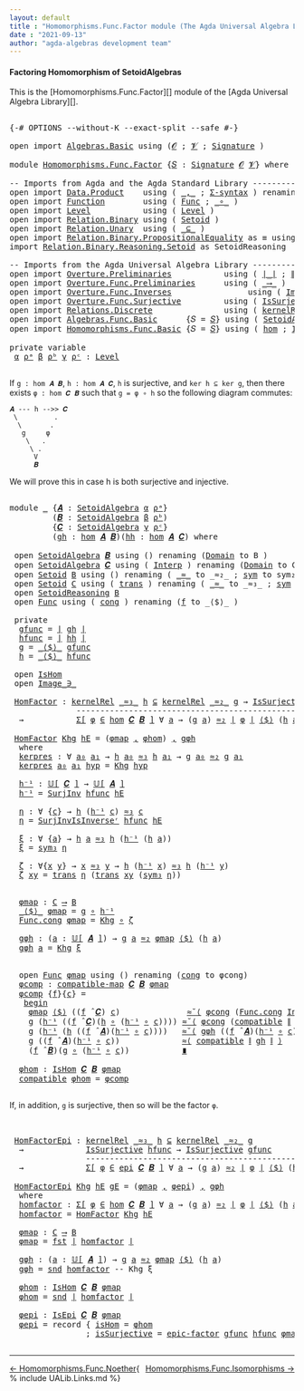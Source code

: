 ```yaml
---
layout: default
title : "Homomorphisms.Func.Factor module (The Agda Universal Algebra Library)"
date : "2021-09-13"
author: "agda-algebras development team"
---
```


#### <a id="factoring-homomorphisms-of-setoidalgebra">Factoring Homomorphism of SetoidAlgebras</a>

This is the [Homomorphisms.Func.Factor][] module of the [Agda Universal Algebra Library][].

<pre class="Agda">

<a id="374" class="Symbol">{-#</a> <a id="378" class="Keyword">OPTIONS</a> <a id="386" class="Pragma">--without-K</a> <a id="398" class="Pragma">--exact-split</a> <a id="412" class="Pragma">--safe</a> <a id="419" class="Symbol">#-}</a>

<a id="424" class="Keyword">open</a> <a id="429" class="Keyword">import</a> <a id="436" href="Algebras.Basic.html" class="Module">Algebras.Basic</a> <a id="451" class="Keyword">using</a> <a id="457" class="Symbol">(</a><a id="458" href="Algebras.Basic.html#1130" class="Generalizable">𝓞</a> <a id="460" class="Symbol">;</a> <a id="462" href="Algebras.Basic.html#1132" class="Generalizable">𝓥</a> <a id="464" class="Symbol">;</a> <a id="466" href="Algebras.Basic.html#3858" class="Function">Signature</a> <a id="476" class="Symbol">)</a>

<a id="479" class="Keyword">module</a> <a id="486" href="Homomorphisms.Func.Factor.html" class="Module">Homomorphisms.Func.Factor</a> <a id="512" class="Symbol">{</a><a id="513" href="Homomorphisms.Func.Factor.html#513" class="Bound">𝑆</a> <a id="515" class="Symbol">:</a> <a id="517" href="Algebras.Basic.html#3858" class="Function">Signature</a> <a id="527" href="Algebras.Basic.html#1130" class="Generalizable">𝓞</a> <a id="529" href="Algebras.Basic.html#1132" class="Generalizable">𝓥</a><a id="530" class="Symbol">}</a> <a id="532" class="Keyword">where</a>

<a id="539" class="Comment">-- Imports from Agda and the Agda Standard Library -------------------------------------------------</a>
<a id="640" class="Keyword">open</a> <a id="645" class="Keyword">import</a> <a id="652" href="Data.Product.html" class="Module">Data.Product</a>    <a id="668" class="Keyword">using</a> <a id="674" class="Symbol">(</a> <a id="676" href="Agda.Builtin.Sigma.html#236" class="InductiveConstructor Operator">_,_</a> <a id="680" class="Symbol">;</a> <a id="682" href="Data.Product.html#916" class="Function">Σ-syntax</a> <a id="691" class="Symbol">)</a> <a id="693" class="Keyword">renaming</a> <a id="702" class="Symbol">(</a> <a id="704" href="Agda.Builtin.Sigma.html#252" class="Field">proj₁</a> <a id="710" class="Symbol">to</a> <a id="713" class="Field">fst</a> <a id="717" class="Symbol">;</a> <a id="719" href="Agda.Builtin.Sigma.html#264" class="Field">proj₂</a> <a id="725" class="Symbol">to</a> <a id="728" class="Field">snd</a> <a id="732" class="Symbol">)</a>
<a id="734" class="Keyword">open</a> <a id="739" class="Keyword">import</a> <a id="746" href="Function.html" class="Module">Function</a>        <a id="762" class="Keyword">using</a> <a id="768" class="Symbol">(</a> <a id="770" href="Function.Bundles.html#1868" class="Record">Func</a> <a id="775" class="Symbol">;</a> <a id="777" href="Function.Base.html#1031" class="Function Operator">_∘_</a> <a id="781" class="Symbol">)</a>
<a id="783" class="Keyword">open</a> <a id="788" class="Keyword">import</a> <a id="795" href="Level.html" class="Module">Level</a>           <a id="811" class="Keyword">using</a> <a id="817" class="Symbol">(</a> <a id="819" href="Agda.Primitive.html#597" class="Postulate">Level</a> <a id="825" class="Symbol">)</a>
<a id="827" class="Keyword">open</a> <a id="832" class="Keyword">import</a> <a id="839" href="Relation.Binary.html" class="Module">Relation.Binary</a> <a id="855" class="Keyword">using</a> <a id="861" class="Symbol">(</a> <a id="863" href="Relation.Binary.Bundles.html#1009" class="Record">Setoid</a> <a id="870" class="Symbol">)</a>
<a id="872" class="Keyword">open</a> <a id="877" class="Keyword">import</a> <a id="884" href="Relation.Unary.html" class="Module">Relation.Unary</a>  <a id="900" class="Keyword">using</a> <a id="906" class="Symbol">(</a> <a id="908" href="Relation.Unary.html#1742" class="Function Operator">_⊆_</a> <a id="912" class="Symbol">)</a>
<a id="914" class="Keyword">open</a> <a id="919" class="Keyword">import</a> <a id="926" href="Relation.Binary.PropositionalEquality.html" class="Module">Relation.Binary.PropositionalEquality</a> <a id="964" class="Symbol">as</a> <a id="967" class="Module">≡</a> <a id="969" class="Keyword">using</a> <a id="975" class="Symbol">()</a>
<a id="978" class="Keyword">import</a> <a id="985" href="Relation.Binary.Reasoning.Setoid.html" class="Module">Relation.Binary.Reasoning.Setoid</a> <a id="1018" class="Symbol">as</a> <a id="1021" class="Module">SetoidReasoning</a>

<a id="1038" class="Comment">-- Imports from the Agda Universal Algebra Library ------------------------------------------------</a>
<a id="1138" class="Keyword">open</a> <a id="1143" class="Keyword">import</a> <a id="1150" href="Overture.Preliminaries.html" class="Module">Overture.Preliminaries</a>           <a id="1183" class="Keyword">using</a> <a id="1189" class="Symbol">(</a> <a id="1191" href="Overture.Preliminaries.html#4382" class="Function Operator">∣_∣</a> <a id="1195" class="Symbol">;</a> <a id="1197" href="Overture.Preliminaries.html#4420" class="Function Operator">∥_∥</a> <a id="1201" class="Symbol">)</a>
<a id="1203" class="Keyword">open</a> <a id="1208" class="Keyword">import</a> <a id="1215" href="Overture.Func.Preliminaries.html" class="Module">Overture.Func.Preliminaries</a>      <a id="1248" class="Keyword">using</a> <a id="1254" class="Symbol">(</a> <a id="1256" href="Overture.Func.Preliminaries.html#789" class="Function Operator">_⟶_</a> <a id="1260" class="Symbol">)</a>
<a id="1262" class="Keyword">open</a> <a id="1267" class="Keyword">import</a> <a id="1274" href="Overture.Func.Inverses.html" class="Module">Overture.Func.Inverses</a>                <a id="1312" class="Keyword">using</a> <a id="1318" class="Symbol">(</a> <a id="1320" href="Overture.Func.Inverses.html#1756" class="Datatype Operator">Image_∋_</a> <a id="1329" class="Symbol">)</a>
<a id="1331" class="Keyword">open</a> <a id="1336" class="Keyword">import</a> <a id="1343" href="Overture.Func.Surjective.html" class="Module">Overture.Func.Surjective</a>         <a id="1376" class="Keyword">using</a> <a id="1382" class="Symbol">(</a> <a id="1384" href="Overture.Func.Surjective.html#1985" class="Function">IsSurjective</a> <a id="1397" class="Symbol">;</a> <a id="1399" href="Overture.Func.Surjective.html#3094" class="Function">SurjInv</a> <a id="1407" class="Symbol">;</a> <a id="1409" href="Overture.Func.Surjective.html#3368" class="Function">SurjInvIsInverseʳ</a> <a id="1427" class="Symbol">;</a> <a id="1429" href="Overture.Func.Surjective.html#4810" class="Function">epic-factor</a> <a id="1441" class="Symbol">)</a>
<a id="1443" class="Keyword">open</a> <a id="1448" class="Keyword">import</a> <a id="1455" href="Relations.Discrete.html" class="Module">Relations.Discrete</a>               <a id="1488" class="Keyword">using</a> <a id="1494" class="Symbol">(</a> <a id="1496" href="Relations.Discrete.html#4019" class="Function">kernelRel</a> <a id="1506" class="Symbol">)</a>
<a id="1508" class="Keyword">open</a> <a id="1513" class="Keyword">import</a> <a id="1520" href="Algebras.Func.Basic.html" class="Module">Algebras.Func.Basic</a>      <a id="1545" class="Symbol">{</a><a id="1546" class="Argument">𝑆</a> <a id="1548" class="Symbol">=</a> <a id="1550" href="Homomorphisms.Func.Factor.html#513" class="Bound">𝑆</a><a id="1551" class="Symbol">}</a> <a id="1553" class="Keyword">using</a> <a id="1559" class="Symbol">(</a> <a id="1561" href="Algebras.Func.Basic.html#2874" class="Record">SetoidAlgebra</a> <a id="1575" class="Symbol">;</a> <a id="1577" href="Algebras.Func.Basic.html#3638" class="Function Operator">𝕌[_]</a> <a id="1582" class="Symbol">;</a> <a id="1584" href="Algebras.Func.Basic.html#4076" class="Function Operator">_̂_</a> <a id="1588" class="Symbol">)</a>
<a id="1590" class="Keyword">open</a> <a id="1595" class="Keyword">import</a> <a id="1602" href="Homomorphisms.Func.Basic.html" class="Module">Homomorphisms.Func.Basic</a> <a id="1627" class="Symbol">{</a><a id="1628" class="Argument">𝑆</a> <a id="1630" class="Symbol">=</a> <a id="1632" href="Homomorphisms.Func.Factor.html#513" class="Bound">𝑆</a><a id="1633" class="Symbol">}</a> <a id="1635" class="Keyword">using</a> <a id="1641" class="Symbol">(</a> <a id="1643" href="Homomorphisms.Func.Basic.html#2112" class="Function">hom</a> <a id="1647" class="Symbol">;</a> <a id="1649" href="Homomorphisms.Func.Basic.html#2016" class="Record">IsHom</a> <a id="1655" class="Symbol">;</a> <a id="1657" href="Homomorphisms.Func.Basic.html#1866" class="Function">compatible-map</a> <a id="1672" class="Symbol">;</a> <a id="1674" href="Homomorphisms.Func.Basic.html#2737" class="Function">epi</a> <a id="1678" class="Symbol">;</a> <a id="1680" href="Homomorphisms.Func.Basic.html#2575" class="Record">IsEpi</a><a id="1685" class="Symbol">)</a>

<a id="1688" class="Keyword">private</a> <a id="1696" class="Keyword">variable</a>
 <a id="1706" href="Homomorphisms.Func.Factor.html#1706" class="Generalizable">α</a> <a id="1708" href="Homomorphisms.Func.Factor.html#1708" class="Generalizable">ρᵃ</a> <a id="1711" href="Homomorphisms.Func.Factor.html#1711" class="Generalizable">β</a> <a id="1713" href="Homomorphisms.Func.Factor.html#1713" class="Generalizable">ρᵇ</a> <a id="1716" href="Homomorphisms.Func.Factor.html#1716" class="Generalizable">γ</a> <a id="1718" href="Homomorphisms.Func.Factor.html#1718" class="Generalizable">ρᶜ</a> <a id="1721" class="Symbol">:</a> <a id="1723" href="Agda.Primitive.html#597" class="Postulate">Level</a>

</pre>

If `g : hom 𝑨 𝑩`, `h : hom 𝑨 𝑪`, `h` is surjective, and `ker h ⊆ ker g`, then there exists `φ : hom 𝑪 𝑩` such that `g = φ ∘ h` so the following diagram commutes:

```
𝑨 --- h -->> 𝑪
 \         .
  \       .
   g     φ
    \   .
     \ .
      V
      𝑩
```

We will prove this in case h is both surjective and injective.

<pre class="Agda">

<a id="2078" class="Keyword">module</a> <a id="2085" href="Homomorphisms.Func.Factor.html#2085" class="Module">_</a> <a id="2087" class="Symbol">{</a><a id="2088" href="Homomorphisms.Func.Factor.html#2088" class="Bound">𝑨</a> <a id="2090" class="Symbol">:</a> <a id="2092" href="Algebras.Func.Basic.html#2874" class="Record">SetoidAlgebra</a> <a id="2106" href="Homomorphisms.Func.Factor.html#1706" class="Generalizable">α</a> <a id="2108" href="Homomorphisms.Func.Factor.html#1708" class="Generalizable">ρᵃ</a><a id="2110" class="Symbol">}</a>
         <a id="2121" class="Symbol">(</a><a id="2122" href="Homomorphisms.Func.Factor.html#2122" class="Bound">𝑩</a> <a id="2124" class="Symbol">:</a> <a id="2126" href="Algebras.Func.Basic.html#2874" class="Record">SetoidAlgebra</a> <a id="2140" href="Homomorphisms.Func.Factor.html#1711" class="Generalizable">β</a> <a id="2142" href="Homomorphisms.Func.Factor.html#1713" class="Generalizable">ρᵇ</a><a id="2144" class="Symbol">)</a>
         <a id="2155" class="Symbol">{</a><a id="2156" href="Homomorphisms.Func.Factor.html#2156" class="Bound">𝑪</a> <a id="2158" class="Symbol">:</a> <a id="2160" href="Algebras.Func.Basic.html#2874" class="Record">SetoidAlgebra</a> <a id="2174" href="Homomorphisms.Func.Factor.html#1716" class="Generalizable">γ</a> <a id="2176" href="Homomorphisms.Func.Factor.html#1718" class="Generalizable">ρᶜ</a><a id="2178" class="Symbol">}</a>
         <a id="2189" class="Symbol">(</a><a id="2190" href="Homomorphisms.Func.Factor.html#2190" class="Bound">gh</a> <a id="2193" class="Symbol">:</a> <a id="2195" href="Homomorphisms.Func.Basic.html#2112" class="Function">hom</a> <a id="2199" href="Homomorphisms.Func.Factor.html#2088" class="Bound">𝑨</a> <a id="2201" href="Homomorphisms.Func.Factor.html#2122" class="Bound">𝑩</a><a id="2202" class="Symbol">)(</a><a id="2204" href="Homomorphisms.Func.Factor.html#2204" class="Bound">hh</a> <a id="2207" class="Symbol">:</a> <a id="2209" href="Homomorphisms.Func.Basic.html#2112" class="Function">hom</a> <a id="2213" href="Homomorphisms.Func.Factor.html#2088" class="Bound">𝑨</a> <a id="2215" href="Homomorphisms.Func.Factor.html#2156" class="Bound">𝑪</a><a id="2216" class="Symbol">)</a> <a id="2218" class="Keyword">where</a>

 <a id="2226" class="Keyword">open</a> <a id="2231" href="Algebras.Func.Basic.html#2874" class="Module">SetoidAlgebra</a> <a id="2245" href="Homomorphisms.Func.Factor.html#2122" class="Bound">𝑩</a> <a id="2247" class="Keyword">using</a> <a id="2253" class="Symbol">()</a> <a id="2256" class="Keyword">renaming</a> <a id="2265" class="Symbol">(</a><a id="2266" href="Algebras.Func.Basic.html#2937" class="Field">Domain</a> <a id="2273" class="Symbol">to</a> <a id="2276" class="Field">B</a> <a id="2278" class="Symbol">)</a>
 <a id="2281" class="Keyword">open</a> <a id="2286" href="Algebras.Func.Basic.html#2874" class="Module">SetoidAlgebra</a> <a id="2300" href="Homomorphisms.Func.Factor.html#2156" class="Bound">𝑪</a> <a id="2302" class="Keyword">using</a> <a id="2308" class="Symbol">(</a> <a id="2310" href="Algebras.Func.Basic.html#2959" class="Field">Interp</a> <a id="2317" class="Symbol">)</a> <a id="2319" class="Keyword">renaming</a> <a id="2328" class="Symbol">(</a><a id="2329" href="Algebras.Func.Basic.html#2937" class="Field">Domain</a> <a id="2336" class="Symbol">to</a> <a id="2339" class="Field">C</a> <a id="2341" class="Symbol">)</a>
 <a id="2344" class="Keyword">open</a> <a id="2349" href="Relation.Binary.Bundles.html#1009" class="Module">Setoid</a> <a id="2356" href="Homomorphisms.Func.Factor.html#2276" class="Function">B</a> <a id="2358" class="Keyword">using</a> <a id="2364" class="Symbol">()</a> <a id="2367" class="Keyword">renaming</a> <a id="2376" class="Symbol">(</a> <a id="2378" href="Relation.Binary.Bundles.html#1098" class="Field Operator">_≈_</a> <a id="2382" class="Symbol">to</a> <a id="2385" class="Field Operator">_≈₂_</a> <a id="2390" class="Symbol">;</a> <a id="2392" href="Relation.Binary.Structures.html#1594" class="Function">sym</a> <a id="2396" class="Symbol">to</a> <a id="2399" class="Function">sym₂</a> <a id="2404" class="Symbol">)</a>
 <a id="2407" class="Keyword">open</a> <a id="2412" href="Relation.Binary.Bundles.html#1009" class="Module">Setoid</a> <a id="2419" href="Homomorphisms.Func.Factor.html#2339" class="Function">C</a> <a id="2421" class="Keyword">using</a> <a id="2427" class="Symbol">(</a> <a id="2429" href="Relation.Binary.Structures.html#1620" class="Function">trans</a> <a id="2435" class="Symbol">)</a> <a id="2437" class="Keyword">renaming</a> <a id="2446" class="Symbol">(</a> <a id="2448" href="Relation.Binary.Bundles.html#1098" class="Field Operator">_≈_</a> <a id="2452" class="Symbol">to</a> <a id="2455" class="Field Operator">_≈₃_</a> <a id="2460" class="Symbol">;</a> <a id="2462" href="Relation.Binary.Structures.html#1594" class="Function">sym</a> <a id="2466" class="Symbol">to</a> <a id="2469" class="Function">sym₃</a> <a id="2474" class="Symbol">)</a>
 <a id="2477" class="Keyword">open</a> <a id="2482" href="Relation.Binary.Reasoning.Setoid.html" class="Module">SetoidReasoning</a> <a id="2498" href="Homomorphisms.Func.Factor.html#2276" class="Function">B</a>
 <a id="2501" class="Keyword">open</a> <a id="2506" href="Function.Bundles.html#1868" class="Module">Func</a> <a id="2511" class="Keyword">using</a> <a id="2517" class="Symbol">(</a> <a id="2519" href="Function.Bundles.html#1938" class="Field">cong</a> <a id="2524" class="Symbol">)</a> <a id="2526" class="Keyword">renaming</a> <a id="2535" class="Symbol">(</a><a id="2536" href="Function.Bundles.html#1919" class="Field">f</a> <a id="2538" class="Symbol">to</a> <a id="2541" class="Field">_⟨$⟩_</a> <a id="2547" class="Symbol">)</a>

 <a id="2551" class="Keyword">private</a>
  <a id="2561" href="Homomorphisms.Func.Factor.html#2561" class="Function">gfunc</a> <a id="2567" class="Symbol">=</a> <a id="2569" href="Overture.Preliminaries.html#4382" class="Function Operator">∣</a> <a id="2571" href="Homomorphisms.Func.Factor.html#2190" class="Bound">gh</a> <a id="2574" href="Overture.Preliminaries.html#4382" class="Function Operator">∣</a>
  <a id="2578" href="Homomorphisms.Func.Factor.html#2578" class="Function">hfunc</a> <a id="2584" class="Symbol">=</a> <a id="2586" href="Overture.Preliminaries.html#4382" class="Function Operator">∣</a> <a id="2588" href="Homomorphisms.Func.Factor.html#2204" class="Bound">hh</a> <a id="2591" href="Overture.Preliminaries.html#4382" class="Function Operator">∣</a>
  <a id="2595" href="Homomorphisms.Func.Factor.html#2595" class="Function">g</a> <a id="2597" class="Symbol">=</a> <a id="2599" href="Homomorphisms.Func.Factor.html#2541" class="Field Operator">_⟨$⟩_</a> <a id="2605" href="Homomorphisms.Func.Factor.html#2561" class="Function">gfunc</a>
  <a id="2613" href="Homomorphisms.Func.Factor.html#2613" class="Function">h</a> <a id="2615" class="Symbol">=</a> <a id="2617" href="Homomorphisms.Func.Factor.html#2541" class="Field Operator">_⟨$⟩_</a> <a id="2623" href="Homomorphisms.Func.Factor.html#2578" class="Function">hfunc</a>

 <a id="2631" class="Keyword">open</a> <a id="2636" href="Homomorphisms.Func.Basic.html#2016" class="Module">IsHom</a>
 <a id="2643" class="Keyword">open</a> <a id="2648" href="Overture.Func.Inverses.html#1756" class="Module Operator">Image_∋_</a>

 <a id="2659" href="Homomorphisms.Func.Factor.html#2659" class="Function">HomFactor</a> <a id="2669" class="Symbol">:</a> <a id="2671" href="Relations.Discrete.html#4019" class="Function">kernelRel</a> <a id="2681" href="Homomorphisms.Func.Factor.html#2455" class="Function Operator">_≈₃_</a> <a id="2686" href="Homomorphisms.Func.Factor.html#2613" class="Function">h</a> <a id="2688" href="Relation.Unary.html#1742" class="Function Operator">⊆</a> <a id="2690" href="Relations.Discrete.html#4019" class="Function">kernelRel</a> <a id="2700" href="Homomorphisms.Func.Factor.html#2385" class="Function Operator">_≈₂_</a> <a id="2705" href="Homomorphisms.Func.Factor.html#2595" class="Function">g</a> <a id="2707" class="Symbol">→</a> <a id="2709" href="Overture.Func.Surjective.html#1985" class="Function">IsSurjective</a> <a id="2722" href="Homomorphisms.Func.Factor.html#2578" class="Function">hfunc</a>
              <a id="2742" class="Comment">---------------------------------------------------------</a>
  <a id="2802" class="Symbol">→</a>           <a id="2814" href="Data.Product.html#916" class="Function">Σ[</a> <a id="2817" href="Homomorphisms.Func.Factor.html#2817" class="Bound">φ</a> <a id="2819" href="Data.Product.html#916" class="Function">∈</a> <a id="2821" href="Homomorphisms.Func.Basic.html#2112" class="Function">hom</a> <a id="2825" href="Homomorphisms.Func.Factor.html#2156" class="Bound">𝑪</a> <a id="2827" href="Homomorphisms.Func.Factor.html#2122" class="Bound">𝑩</a> <a id="2829" href="Data.Product.html#916" class="Function">]</a> <a id="2831" class="Symbol">∀</a> <a id="2833" href="Homomorphisms.Func.Factor.html#2833" class="Bound">a</a> <a id="2835" class="Symbol">→</a> <a id="2837" class="Symbol">(</a><a id="2838" href="Homomorphisms.Func.Factor.html#2595" class="Function">g</a> <a id="2840" href="Homomorphisms.Func.Factor.html#2833" class="Bound">a</a><a id="2841" class="Symbol">)</a> <a id="2843" href="Homomorphisms.Func.Factor.html#2385" class="Function Operator">≈₂</a> <a id="2846" href="Overture.Preliminaries.html#4382" class="Function Operator">∣</a> <a id="2848" href="Homomorphisms.Func.Factor.html#2817" class="Bound">φ</a> <a id="2850" href="Overture.Preliminaries.html#4382" class="Function Operator">∣</a> <a id="2852" href="Homomorphisms.Func.Factor.html#2541" class="Field Operator">⟨$⟩</a> <a id="2856" class="Symbol">(</a><a id="2857" href="Homomorphisms.Func.Factor.html#2613" class="Function">h</a> <a id="2859" href="Homomorphisms.Func.Factor.html#2833" class="Bound">a</a><a id="2860" class="Symbol">)</a>

 <a id="2864" href="Homomorphisms.Func.Factor.html#2659" class="Function">HomFactor</a> <a id="2874" href="Homomorphisms.Func.Factor.html#2874" class="Bound">Khg</a> <a id="2878" href="Homomorphisms.Func.Factor.html#2878" class="Bound">hE</a> <a id="2881" class="Symbol">=</a> <a id="2883" class="Symbol">(</a><a id="2884" href="Homomorphisms.Func.Factor.html#3242" class="Function">φmap</a> <a id="2889" href="Agda.Builtin.Sigma.html#236" class="InductiveConstructor Operator">,</a> <a id="2891" href="Homomorphisms.Func.Factor.html#3807" class="Function">φhom</a><a id="2895" class="Symbol">)</a> <a id="2897" href="Agda.Builtin.Sigma.html#236" class="InductiveConstructor Operator">,</a> <a id="2899" href="Homomorphisms.Func.Factor.html#3308" class="Function">gφh</a>
  <a id="2905" class="Keyword">where</a>
  <a id="2913" href="Homomorphisms.Func.Factor.html#2913" class="Function">kerpres</a> <a id="2921" class="Symbol">:</a> <a id="2923" class="Symbol">∀</a> <a id="2925" href="Homomorphisms.Func.Factor.html#2925" class="Bound">a₀</a> <a id="2928" href="Homomorphisms.Func.Factor.html#2928" class="Bound">a₁</a> <a id="2931" class="Symbol">→</a> <a id="2933" href="Homomorphisms.Func.Factor.html#2613" class="Function">h</a> <a id="2935" href="Homomorphisms.Func.Factor.html#2925" class="Bound">a₀</a> <a id="2938" href="Homomorphisms.Func.Factor.html#2455" class="Function Operator">≈₃</a> <a id="2941" href="Homomorphisms.Func.Factor.html#2613" class="Function">h</a> <a id="2943" href="Homomorphisms.Func.Factor.html#2928" class="Bound">a₁</a> <a id="2946" class="Symbol">→</a> <a id="2948" href="Homomorphisms.Func.Factor.html#2595" class="Function">g</a> <a id="2950" href="Homomorphisms.Func.Factor.html#2925" class="Bound">a₀</a> <a id="2953" href="Homomorphisms.Func.Factor.html#2385" class="Function Operator">≈₂</a> <a id="2956" href="Homomorphisms.Func.Factor.html#2595" class="Function">g</a> <a id="2958" href="Homomorphisms.Func.Factor.html#2928" class="Bound">a₁</a>
  <a id="2963" href="Homomorphisms.Func.Factor.html#2913" class="Function">kerpres</a> <a id="2971" href="Homomorphisms.Func.Factor.html#2971" class="Bound">a₀</a> <a id="2974" href="Homomorphisms.Func.Factor.html#2974" class="Bound">a₁</a> <a id="2977" href="Homomorphisms.Func.Factor.html#2977" class="Bound">hyp</a> <a id="2981" class="Symbol">=</a> <a id="2983" href="Homomorphisms.Func.Factor.html#2874" class="Bound">Khg</a> <a id="2987" href="Homomorphisms.Func.Factor.html#2977" class="Bound">hyp</a>

  <a id="2994" href="Homomorphisms.Func.Factor.html#2994" class="Function">h⁻¹</a> <a id="2998" class="Symbol">:</a> <a id="3000" href="Algebras.Func.Basic.html#3638" class="Function Operator">𝕌[</a> <a id="3003" href="Homomorphisms.Func.Factor.html#2156" class="Bound">𝑪</a> <a id="3005" href="Algebras.Func.Basic.html#3638" class="Function Operator">]</a> <a id="3007" class="Symbol">→</a> <a id="3009" href="Algebras.Func.Basic.html#3638" class="Function Operator">𝕌[</a> <a id="3012" href="Homomorphisms.Func.Factor.html#2088" class="Bound">𝑨</a> <a id="3014" href="Algebras.Func.Basic.html#3638" class="Function Operator">]</a>
  <a id="3018" href="Homomorphisms.Func.Factor.html#2994" class="Function">h⁻¹</a> <a id="3022" class="Symbol">=</a> <a id="3024" href="Overture.Func.Surjective.html#3094" class="Function">SurjInv</a> <a id="3032" href="Homomorphisms.Func.Factor.html#2578" class="Function">hfunc</a> <a id="3038" href="Homomorphisms.Func.Factor.html#2878" class="Bound">hE</a>

  <a id="3044" href="Homomorphisms.Func.Factor.html#3044" class="Function">η</a> <a id="3046" class="Symbol">:</a> <a id="3048" class="Symbol">∀</a> <a id="3050" class="Symbol">{</a><a id="3051" href="Homomorphisms.Func.Factor.html#3051" class="Bound">c</a><a id="3052" class="Symbol">}</a> <a id="3054" class="Symbol">→</a> <a id="3056" href="Homomorphisms.Func.Factor.html#2613" class="Function">h</a> <a id="3058" class="Symbol">(</a><a id="3059" href="Homomorphisms.Func.Factor.html#2994" class="Function">h⁻¹</a> <a id="3063" href="Homomorphisms.Func.Factor.html#3051" class="Bound">c</a><a id="3064" class="Symbol">)</a> <a id="3066" href="Homomorphisms.Func.Factor.html#2455" class="Function Operator">≈₃</a> <a id="3069" href="Homomorphisms.Func.Factor.html#3051" class="Bound">c</a>
  <a id="3073" href="Homomorphisms.Func.Factor.html#3044" class="Function">η</a> <a id="3075" class="Symbol">=</a> <a id="3077" href="Overture.Func.Surjective.html#3368" class="Function">SurjInvIsInverseʳ</a> <a id="3095" href="Homomorphisms.Func.Factor.html#2578" class="Function">hfunc</a> <a id="3101" href="Homomorphisms.Func.Factor.html#2878" class="Bound">hE</a>

  <a id="3107" href="Homomorphisms.Func.Factor.html#3107" class="Function">ξ</a> <a id="3109" class="Symbol">:</a> <a id="3111" class="Symbol">∀</a> <a id="3113" class="Symbol">{</a><a id="3114" href="Homomorphisms.Func.Factor.html#3114" class="Bound">a</a><a id="3115" class="Symbol">}</a> <a id="3117" class="Symbol">→</a> <a id="3119" href="Homomorphisms.Func.Factor.html#2613" class="Function">h</a> <a id="3121" href="Homomorphisms.Func.Factor.html#3114" class="Bound">a</a> <a id="3123" href="Homomorphisms.Func.Factor.html#2455" class="Function Operator">≈₃</a> <a id="3126" href="Homomorphisms.Func.Factor.html#2613" class="Function">h</a> <a id="3128" class="Symbol">(</a><a id="3129" href="Homomorphisms.Func.Factor.html#2994" class="Function">h⁻¹</a> <a id="3133" class="Symbol">(</a><a id="3134" href="Homomorphisms.Func.Factor.html#2613" class="Function">h</a> <a id="3136" href="Homomorphisms.Func.Factor.html#3114" class="Bound">a</a><a id="3137" class="Symbol">))</a>
  <a id="3142" href="Homomorphisms.Func.Factor.html#3107" class="Function">ξ</a> <a id="3144" class="Symbol">=</a> <a id="3146" href="Homomorphisms.Func.Factor.html#2469" class="Function">sym₃</a> <a id="3151" href="Homomorphisms.Func.Factor.html#3044" class="Function">η</a>

  <a id="3156" href="Homomorphisms.Func.Factor.html#3156" class="Function">ζ</a> <a id="3158" class="Symbol">:</a> <a id="3160" class="Symbol">∀{</a><a id="3162" href="Homomorphisms.Func.Factor.html#3162" class="Bound">x</a> <a id="3164" href="Homomorphisms.Func.Factor.html#3164" class="Bound">y</a><a id="3165" class="Symbol">}</a> <a id="3167" class="Symbol">→</a> <a id="3169" href="Homomorphisms.Func.Factor.html#3162" class="Bound">x</a> <a id="3171" href="Homomorphisms.Func.Factor.html#2455" class="Function Operator">≈₃</a> <a id="3174" href="Homomorphisms.Func.Factor.html#3164" class="Bound">y</a> <a id="3176" class="Symbol">→</a> <a id="3178" href="Homomorphisms.Func.Factor.html#2613" class="Function">h</a> <a id="3180" class="Symbol">(</a><a id="3181" href="Homomorphisms.Func.Factor.html#2994" class="Function">h⁻¹</a> <a id="3185" href="Homomorphisms.Func.Factor.html#3162" class="Bound">x</a><a id="3186" class="Symbol">)</a> <a id="3188" href="Homomorphisms.Func.Factor.html#2455" class="Function Operator">≈₃</a> <a id="3191" href="Homomorphisms.Func.Factor.html#2613" class="Function">h</a> <a id="3193" class="Symbol">(</a><a id="3194" href="Homomorphisms.Func.Factor.html#2994" class="Function">h⁻¹</a> <a id="3198" href="Homomorphisms.Func.Factor.html#3164" class="Bound">y</a><a id="3199" class="Symbol">)</a>
  <a id="3203" href="Homomorphisms.Func.Factor.html#3156" class="Function">ζ</a> <a id="3205" href="Homomorphisms.Func.Factor.html#3205" class="Bound">xy</a> <a id="3208" class="Symbol">=</a> <a id="3210" href="Relation.Binary.Structures.html#1620" class="Function">trans</a> <a id="3216" href="Homomorphisms.Func.Factor.html#3044" class="Function">η</a> <a id="3218" class="Symbol">(</a><a id="3219" href="Relation.Binary.Structures.html#1620" class="Function">trans</a> <a id="3225" href="Homomorphisms.Func.Factor.html#3205" class="Bound">xy</a> <a id="3228" class="Symbol">(</a><a id="3229" href="Homomorphisms.Func.Factor.html#2469" class="Function">sym₃</a> <a id="3234" href="Homomorphisms.Func.Factor.html#3044" class="Function">η</a><a id="3235" class="Symbol">))</a>


  <a id="3242" href="Homomorphisms.Func.Factor.html#3242" class="Function">φmap</a> <a id="3247" class="Symbol">:</a> <a id="3249" href="Homomorphisms.Func.Factor.html#2339" class="Function">C</a> <a id="3251" href="Overture.Func.Preliminaries.html#789" class="Function Operator">⟶</a> <a id="3253" href="Homomorphisms.Func.Factor.html#2276" class="Function">B</a>
  <a id="3257" href="Homomorphisms.Func.Factor.html#2541" class="Field Operator">_⟨$⟩_</a> <a id="3263" href="Homomorphisms.Func.Factor.html#3242" class="Function">φmap</a> <a id="3268" class="Symbol">=</a> <a id="3270" href="Homomorphisms.Func.Factor.html#2595" class="Function">g</a> <a id="3272" href="Function.Base.html#1031" class="Function Operator">∘</a> <a id="3274" href="Homomorphisms.Func.Factor.html#2994" class="Function">h⁻¹</a>
  <a id="3280" href="Function.Bundles.html#1938" class="Field">Func.cong</a> <a id="3290" href="Homomorphisms.Func.Factor.html#3242" class="Function">φmap</a> <a id="3295" class="Symbol">=</a> <a id="3297" href="Homomorphisms.Func.Factor.html#2874" class="Bound">Khg</a> <a id="3301" href="Function.Base.html#1031" class="Function Operator">∘</a> <a id="3303" href="Homomorphisms.Func.Factor.html#3156" class="Function">ζ</a>

  <a id="3308" href="Homomorphisms.Func.Factor.html#3308" class="Function">gφh</a> <a id="3312" class="Symbol">:</a> <a id="3314" class="Symbol">(</a><a id="3315" href="Homomorphisms.Func.Factor.html#3315" class="Bound">a</a> <a id="3317" class="Symbol">:</a> <a id="3319" href="Algebras.Func.Basic.html#3638" class="Function Operator">𝕌[</a> <a id="3322" href="Homomorphisms.Func.Factor.html#2088" class="Bound">𝑨</a> <a id="3324" href="Algebras.Func.Basic.html#3638" class="Function Operator">]</a><a id="3325" class="Symbol">)</a> <a id="3327" class="Symbol">→</a> <a id="3329" href="Homomorphisms.Func.Factor.html#2595" class="Function">g</a> <a id="3331" href="Homomorphisms.Func.Factor.html#3315" class="Bound">a</a> <a id="3333" href="Homomorphisms.Func.Factor.html#2385" class="Function Operator">≈₂</a> <a id="3336" href="Homomorphisms.Func.Factor.html#3242" class="Function">φmap</a> <a id="3341" href="Homomorphisms.Func.Factor.html#2541" class="Field Operator">⟨$⟩</a> <a id="3345" class="Symbol">(</a><a id="3346" href="Homomorphisms.Func.Factor.html#2613" class="Function">h</a> <a id="3348" href="Homomorphisms.Func.Factor.html#3315" class="Bound">a</a><a id="3349" class="Symbol">)</a>
  <a id="3353" href="Homomorphisms.Func.Factor.html#3308" class="Function">gφh</a> <a id="3357" href="Homomorphisms.Func.Factor.html#3357" class="Bound">a</a> <a id="3359" class="Symbol">=</a> <a id="3361" href="Homomorphisms.Func.Factor.html#2874" class="Bound">Khg</a> <a id="3365" href="Homomorphisms.Func.Factor.html#3107" class="Function">ξ</a>


  <a id="3371" class="Keyword">open</a> <a id="3376" href="Function.Bundles.html#1868" class="Module">Func</a> <a id="3381" href="Homomorphisms.Func.Factor.html#3242" class="Function">φmap</a> <a id="3386" class="Keyword">using</a> <a id="3392" class="Symbol">()</a> <a id="3395" class="Keyword">renaming</a> <a id="3404" class="Symbol">(</a><a id="3405" href="Function.Bundles.html#1938" class="Field">cong</a> <a id="3410" class="Symbol">to</a> <a id="3413" class="Field">φcong</a><a id="3418" class="Symbol">)</a>
  <a id="3422" href="Homomorphisms.Func.Factor.html#3422" class="Function">φcomp</a> <a id="3428" class="Symbol">:</a> <a id="3430" href="Homomorphisms.Func.Basic.html#1866" class="Function">compatible-map</a> <a id="3445" href="Homomorphisms.Func.Factor.html#2156" class="Bound">𝑪</a> <a id="3447" href="Homomorphisms.Func.Factor.html#2122" class="Bound">𝑩</a> <a id="3449" href="Homomorphisms.Func.Factor.html#3242" class="Function">φmap</a>
  <a id="3456" href="Homomorphisms.Func.Factor.html#3422" class="Function">φcomp</a> <a id="3462" class="Symbol">{</a><a id="3463" href="Homomorphisms.Func.Factor.html#3463" class="Bound">f</a><a id="3464" class="Symbol">}{</a><a id="3466" href="Homomorphisms.Func.Factor.html#3466" class="Bound">c</a><a id="3467" class="Symbol">}</a> <a id="3469" class="Symbol">=</a>
   <a id="3474" href="Relation.Binary.Reasoning.Base.Single.html#1916" class="Function Operator">begin</a>
    <a id="3484" href="Homomorphisms.Func.Factor.html#3242" class="Function">φmap</a> <a id="3489" href="Homomorphisms.Func.Factor.html#2541" class="Field Operator">⟨$⟩</a> <a id="3493" class="Symbol">((</a><a id="3495" href="Homomorphisms.Func.Factor.html#3463" class="Bound">f</a> <a id="3497" href="Algebras.Func.Basic.html#4076" class="Function Operator">̂</a> <a id="3499" href="Homomorphisms.Func.Factor.html#2156" class="Bound">𝑪</a><a id="3500" class="Symbol">)</a> <a id="3502" href="Homomorphisms.Func.Factor.html#3466" class="Bound">c</a><a id="3503" class="Symbol">)</a>              <a id="3518" href="Relation.Binary.Reasoning.Setoid.html#1153" class="Function">≈˘⟨</a> <a id="3522" href="Homomorphisms.Func.Factor.html#3413" class="Function">φcong</a> <a id="3528" class="Symbol">(</a><a id="3529" href="Function.Bundles.html#1938" class="Field">Func.cong</a> <a id="3539" href="Algebras.Func.Basic.html#2959" class="Function">Interp</a> <a id="3546" class="Symbol">(</a><a id="3547" href="Agda.Builtin.Equality.html#208" class="InductiveConstructor">≡.refl</a> <a id="3554" href="Agda.Builtin.Sigma.html#236" class="InductiveConstructor Operator">,</a> <a id="3556" class="Symbol">(λ</a> <a id="3559" href="Homomorphisms.Func.Factor.html#3559" class="Bound">_</a> <a id="3561" class="Symbol">→</a> <a id="3563" href="Homomorphisms.Func.Factor.html#3044" class="Function">η</a><a id="3564" class="Symbol">)))</a> <a id="3568" href="Relation.Binary.Reasoning.Setoid.html#1153" class="Function">⟩</a>
    <a id="3574" href="Homomorphisms.Func.Factor.html#2595" class="Function">g</a> <a id="3576" class="Symbol">(</a><a id="3577" href="Homomorphisms.Func.Factor.html#2994" class="Function">h⁻¹</a> <a id="3581" class="Symbol">((</a><a id="3583" href="Homomorphisms.Func.Factor.html#3463" class="Bound">f</a> <a id="3585" href="Algebras.Func.Basic.html#4076" class="Function Operator">̂</a> <a id="3587" href="Homomorphisms.Func.Factor.html#2156" class="Bound">𝑪</a><a id="3588" class="Symbol">)(</a><a id="3590" href="Homomorphisms.Func.Factor.html#2613" class="Function">h</a> <a id="3592" href="Function.Base.html#1031" class="Function Operator">∘</a> <a id="3594" class="Symbol">(</a><a id="3595" href="Homomorphisms.Func.Factor.html#2994" class="Function">h⁻¹</a> <a id="3599" href="Function.Base.html#1031" class="Function Operator">∘</a> <a id="3601" href="Homomorphisms.Func.Factor.html#3466" class="Bound">c</a><a id="3602" class="Symbol">))))</a> <a id="3607" href="Relation.Binary.Reasoning.Setoid.html#1153" class="Function">≈˘⟨</a> <a id="3611" href="Homomorphisms.Func.Factor.html#3413" class="Function">φcong</a> <a id="3617" class="Symbol">(</a><a id="3618" href="Homomorphisms.Func.Basic.html#2080" class="Field">compatible</a> <a id="3629" href="Overture.Preliminaries.html#4420" class="Function Operator">∥</a> <a id="3631" href="Homomorphisms.Func.Factor.html#2204" class="Bound">hh</a> <a id="3634" href="Overture.Preliminaries.html#4420" class="Function Operator">∥</a><a id="3635" class="Symbol">)</a> <a id="3637" href="Relation.Binary.Reasoning.Setoid.html#1153" class="Function">⟩</a>
    <a id="3643" href="Homomorphisms.Func.Factor.html#2595" class="Function">g</a> <a id="3645" class="Symbol">(</a><a id="3646" href="Homomorphisms.Func.Factor.html#2994" class="Function">h⁻¹</a> <a id="3650" class="Symbol">(</a><a id="3651" href="Homomorphisms.Func.Factor.html#2613" class="Function">h</a> <a id="3653" class="Symbol">((</a><a id="3655" href="Homomorphisms.Func.Factor.html#3463" class="Bound">f</a> <a id="3657" href="Algebras.Func.Basic.html#4076" class="Function Operator">̂</a> <a id="3659" href="Homomorphisms.Func.Factor.html#2088" class="Bound">𝑨</a><a id="3660" class="Symbol">)(</a><a id="3662" href="Homomorphisms.Func.Factor.html#2994" class="Function">h⁻¹</a> <a id="3666" href="Function.Base.html#1031" class="Function Operator">∘</a> <a id="3668" href="Homomorphisms.Func.Factor.html#3466" class="Bound">c</a><a id="3669" class="Symbol">))))</a>   <a id="3676" href="Relation.Binary.Reasoning.Setoid.html#1153" class="Function">≈˘⟨</a> <a id="3680" href="Homomorphisms.Func.Factor.html#3308" class="Function">gφh</a> <a id="3684" class="Symbol">((</a><a id="3686" href="Homomorphisms.Func.Factor.html#3463" class="Bound">f</a> <a id="3688" href="Algebras.Func.Basic.html#4076" class="Function Operator">̂</a> <a id="3690" href="Homomorphisms.Func.Factor.html#2088" class="Bound">𝑨</a><a id="3691" class="Symbol">)(</a><a id="3693" href="Homomorphisms.Func.Factor.html#2994" class="Function">h⁻¹</a> <a id="3697" href="Function.Base.html#1031" class="Function Operator">∘</a> <a id="3699" href="Homomorphisms.Func.Factor.html#3466" class="Bound">c</a><a id="3700" class="Symbol">))</a> <a id="3703" href="Relation.Binary.Reasoning.Setoid.html#1153" class="Function">⟩</a>
    <a id="3709" href="Homomorphisms.Func.Factor.html#2595" class="Function">g</a> <a id="3711" class="Symbol">((</a><a id="3713" href="Homomorphisms.Func.Factor.html#3463" class="Bound">f</a> <a id="3715" href="Algebras.Func.Basic.html#4076" class="Function Operator">̂</a> <a id="3717" href="Homomorphisms.Func.Factor.html#2088" class="Bound">𝑨</a><a id="3718" class="Symbol">)(</a><a id="3720" href="Homomorphisms.Func.Factor.html#2994" class="Function">h⁻¹</a> <a id="3724" href="Function.Base.html#1031" class="Function Operator">∘</a> <a id="3726" href="Homomorphisms.Func.Factor.html#3466" class="Bound">c</a><a id="3727" class="Symbol">))</a>             <a id="3742" href="Relation.Binary.Reasoning.Setoid.html#1052" class="Function">≈⟨</a> <a id="3745" href="Homomorphisms.Func.Basic.html#2080" class="Field">compatible</a> <a id="3756" href="Overture.Preliminaries.html#4420" class="Function Operator">∥</a> <a id="3758" href="Homomorphisms.Func.Factor.html#2190" class="Bound">gh</a> <a id="3761" href="Overture.Preliminaries.html#4420" class="Function Operator">∥</a> <a id="3763" href="Relation.Binary.Reasoning.Setoid.html#1052" class="Function">⟩</a>
    <a id="3769" class="Symbol">(</a><a id="3770" href="Homomorphisms.Func.Factor.html#3463" class="Bound">f</a> <a id="3772" href="Algebras.Func.Basic.html#4076" class="Function Operator">̂</a> <a id="3774" href="Homomorphisms.Func.Factor.html#2122" class="Bound">𝑩</a><a id="3775" class="Symbol">)(</a><a id="3777" href="Homomorphisms.Func.Factor.html#2595" class="Function">g</a> <a id="3779" href="Function.Base.html#1031" class="Function Operator">∘</a> <a id="3781" class="Symbol">(</a><a id="3782" href="Homomorphisms.Func.Factor.html#2994" class="Function">h⁻¹</a> <a id="3786" href="Function.Base.html#1031" class="Function Operator">∘</a> <a id="3788" href="Homomorphisms.Func.Factor.html#3466" class="Bound">c</a><a id="3789" class="Symbol">))</a>           <a id="3802" href="Relation.Binary.Reasoning.Base.Single.html#2555" class="Function Operator">∎</a>

  <a id="3807" href="Homomorphisms.Func.Factor.html#3807" class="Function">φhom</a> <a id="3812" class="Symbol">:</a> <a id="3814" href="Homomorphisms.Func.Basic.html#2016" class="Record">IsHom</a> <a id="3820" href="Homomorphisms.Func.Factor.html#2156" class="Bound">𝑪</a> <a id="3822" href="Homomorphisms.Func.Factor.html#2122" class="Bound">𝑩</a> <a id="3824" href="Homomorphisms.Func.Factor.html#3242" class="Function">φmap</a>
  <a id="3831" href="Homomorphisms.Func.Basic.html#2080" class="Field">compatible</a> <a id="3842" href="Homomorphisms.Func.Factor.html#3807" class="Function">φhom</a> <a id="3847" class="Symbol">=</a> <a id="3849" href="Homomorphisms.Func.Factor.html#3422" class="Function">φcomp</a>

</pre>


If, in addition, `g` is surjective, then so will be the factor `φ`.

<pre class="Agda">


 <a id="3954" href="Homomorphisms.Func.Factor.html#3954" class="Function">HomFactorEpi</a> <a id="3967" class="Symbol">:</a> <a id="3969" href="Relations.Discrete.html#4019" class="Function">kernelRel</a> <a id="3979" href="Homomorphisms.Func.Factor.html#2455" class="Function Operator">_≈₃_</a> <a id="3984" href="Homomorphisms.Func.Factor.html#2613" class="Function">h</a> <a id="3986" href="Relation.Unary.html#1742" class="Function Operator">⊆</a> <a id="3988" href="Relations.Discrete.html#4019" class="Function">kernelRel</a> <a id="3998" href="Homomorphisms.Func.Factor.html#2385" class="Function Operator">_≈₂_</a> <a id="4003" href="Homomorphisms.Func.Factor.html#2595" class="Function">g</a>
  <a id="4007" class="Symbol">→</a>             <a id="4021" href="Overture.Func.Surjective.html#1985" class="Function">IsSurjective</a> <a id="4034" href="Homomorphisms.Func.Factor.html#2578" class="Function">hfunc</a> <a id="4040" class="Symbol">→</a> <a id="4042" href="Overture.Func.Surjective.html#1985" class="Function">IsSurjective</a> <a id="4055" href="Homomorphisms.Func.Factor.html#2561" class="Function">gfunc</a>
                <a id="4077" class="Comment">-------------------------------------------------</a>
  <a id="4129" class="Symbol">→</a>             <a id="4143" href="Data.Product.html#916" class="Function">Σ[</a> <a id="4146" href="Homomorphisms.Func.Factor.html#4146" class="Bound">φ</a> <a id="4148" href="Data.Product.html#916" class="Function">∈</a> <a id="4150" href="Homomorphisms.Func.Basic.html#2737" class="Function">epi</a> <a id="4154" href="Homomorphisms.Func.Factor.html#2156" class="Bound">𝑪</a> <a id="4156" href="Homomorphisms.Func.Factor.html#2122" class="Bound">𝑩</a> <a id="4158" href="Data.Product.html#916" class="Function">]</a> <a id="4160" class="Symbol">∀</a> <a id="4162" href="Homomorphisms.Func.Factor.html#4162" class="Bound">a</a> <a id="4164" class="Symbol">→</a> <a id="4166" class="Symbol">(</a><a id="4167" href="Homomorphisms.Func.Factor.html#2595" class="Function">g</a> <a id="4169" href="Homomorphisms.Func.Factor.html#4162" class="Bound">a</a><a id="4170" class="Symbol">)</a> <a id="4172" href="Homomorphisms.Func.Factor.html#2385" class="Function Operator">≈₂</a> <a id="4175" href="Overture.Preliminaries.html#4382" class="Function Operator">∣</a> <a id="4177" href="Homomorphisms.Func.Factor.html#4146" class="Bound">φ</a> <a id="4179" href="Overture.Preliminaries.html#4382" class="Function Operator">∣</a> <a id="4181" href="Homomorphisms.Func.Factor.html#2541" class="Field Operator">⟨$⟩</a> <a id="4185" class="Symbol">(</a><a id="4186" href="Homomorphisms.Func.Factor.html#2613" class="Function">h</a> <a id="4188" href="Homomorphisms.Func.Factor.html#4162" class="Bound">a</a><a id="4189" class="Symbol">)</a>

 <a id="4193" href="Homomorphisms.Func.Factor.html#3954" class="Function">HomFactorEpi</a> <a id="4206" href="Homomorphisms.Func.Factor.html#4206" class="Bound">Khg</a> <a id="4210" href="Homomorphisms.Func.Factor.html#4210" class="Bound">hE</a> <a id="4213" href="Homomorphisms.Func.Factor.html#4213" class="Bound">gE</a> <a id="4216" class="Symbol">=</a> <a id="4218" class="Symbol">(</a><a id="4219" href="Homomorphisms.Func.Factor.html#4342" class="Function">φmap</a> <a id="4224" href="Agda.Builtin.Sigma.html#236" class="InductiveConstructor Operator">,</a> <a id="4226" href="Homomorphisms.Func.Factor.html#4514" class="Function">φepi</a><a id="4230" class="Symbol">)</a> <a id="4232" href="Agda.Builtin.Sigma.html#236" class="InductiveConstructor Operator">,</a> <a id="4234" href="Homomorphisms.Func.Factor.html#4385" class="Function">gφh</a>
  <a id="4240" class="Keyword">where</a>
  <a id="4248" href="Homomorphisms.Func.Factor.html#4248" class="Function">homfactor</a> <a id="4258" class="Symbol">:</a> <a id="4260" href="Data.Product.html#916" class="Function">Σ[</a> <a id="4263" href="Homomorphisms.Func.Factor.html#4263" class="Bound">φ</a> <a id="4265" href="Data.Product.html#916" class="Function">∈</a> <a id="4267" href="Homomorphisms.Func.Basic.html#2112" class="Function">hom</a> <a id="4271" href="Homomorphisms.Func.Factor.html#2156" class="Bound">𝑪</a> <a id="4273" href="Homomorphisms.Func.Factor.html#2122" class="Bound">𝑩</a> <a id="4275" href="Data.Product.html#916" class="Function">]</a> <a id="4277" class="Symbol">∀</a> <a id="4279" href="Homomorphisms.Func.Factor.html#4279" class="Bound">a</a> <a id="4281" class="Symbol">→</a> <a id="4283" class="Symbol">(</a><a id="4284" href="Homomorphisms.Func.Factor.html#2595" class="Function">g</a> <a id="4286" href="Homomorphisms.Func.Factor.html#4279" class="Bound">a</a><a id="4287" class="Symbol">)</a> <a id="4289" href="Homomorphisms.Func.Factor.html#2385" class="Function Operator">≈₂</a> <a id="4292" href="Overture.Preliminaries.html#4382" class="Function Operator">∣</a> <a id="4294" href="Homomorphisms.Func.Factor.html#4263" class="Bound">φ</a> <a id="4296" href="Overture.Preliminaries.html#4382" class="Function Operator">∣</a> <a id="4298" href="Homomorphisms.Func.Factor.html#2541" class="Field Operator">⟨$⟩</a> <a id="4302" class="Symbol">(</a><a id="4303" href="Homomorphisms.Func.Factor.html#2613" class="Function">h</a> <a id="4305" href="Homomorphisms.Func.Factor.html#4279" class="Bound">a</a><a id="4306" class="Symbol">)</a>
  <a id="4310" href="Homomorphisms.Func.Factor.html#4248" class="Function">homfactor</a> <a id="4320" class="Symbol">=</a> <a id="4322" href="Homomorphisms.Func.Factor.html#2659" class="Function">HomFactor</a> <a id="4332" href="Homomorphisms.Func.Factor.html#4206" class="Bound">Khg</a> <a id="4336" href="Homomorphisms.Func.Factor.html#4210" class="Bound">hE</a>

  <a id="4342" href="Homomorphisms.Func.Factor.html#4342" class="Function">φmap</a> <a id="4347" class="Symbol">:</a> <a id="4349" href="Homomorphisms.Func.Factor.html#2339" class="Function">C</a> <a id="4351" href="Overture.Func.Preliminaries.html#789" class="Function Operator">⟶</a> <a id="4353" href="Homomorphisms.Func.Factor.html#2276" class="Function">B</a>
  <a id="4357" href="Homomorphisms.Func.Factor.html#4342" class="Function">φmap</a> <a id="4362" class="Symbol">=</a> <a id="4364" href="Homomorphisms.Func.Factor.html#713" class="Field">fst</a> <a id="4368" href="Overture.Preliminaries.html#4382" class="Function Operator">∣</a> <a id="4370" href="Homomorphisms.Func.Factor.html#4248" class="Function">homfactor</a> <a id="4380" href="Overture.Preliminaries.html#4382" class="Function Operator">∣</a>

  <a id="4385" href="Homomorphisms.Func.Factor.html#4385" class="Function">gφh</a> <a id="4389" class="Symbol">:</a> <a id="4391" class="Symbol">(</a><a id="4392" href="Homomorphisms.Func.Factor.html#4392" class="Bound">a</a> <a id="4394" class="Symbol">:</a> <a id="4396" href="Algebras.Func.Basic.html#3638" class="Function Operator">𝕌[</a> <a id="4399" href="Homomorphisms.Func.Factor.html#2088" class="Bound">𝑨</a> <a id="4401" href="Algebras.Func.Basic.html#3638" class="Function Operator">]</a><a id="4402" class="Symbol">)</a> <a id="4404" class="Symbol">→</a> <a id="4406" href="Homomorphisms.Func.Factor.html#2595" class="Function">g</a> <a id="4408" href="Homomorphisms.Func.Factor.html#4392" class="Bound">a</a> <a id="4410" href="Homomorphisms.Func.Factor.html#2385" class="Function Operator">≈₂</a> <a id="4413" href="Homomorphisms.Func.Factor.html#4342" class="Function">φmap</a> <a id="4418" href="Homomorphisms.Func.Factor.html#2541" class="Field Operator">⟨$⟩</a> <a id="4422" class="Symbol">(</a><a id="4423" href="Homomorphisms.Func.Factor.html#2613" class="Function">h</a> <a id="4425" href="Homomorphisms.Func.Factor.html#4392" class="Bound">a</a><a id="4426" class="Symbol">)</a>
  <a id="4430" href="Homomorphisms.Func.Factor.html#4385" class="Function">gφh</a> <a id="4434" class="Symbol">=</a> <a id="4436" href="Homomorphisms.Func.Factor.html#728" class="Field">snd</a> <a id="4440" href="Homomorphisms.Func.Factor.html#4248" class="Function">homfactor</a> <a id="4450" class="Comment">-- Khg ξ</a>

  <a id="4462" href="Homomorphisms.Func.Factor.html#4462" class="Function">φhom</a> <a id="4467" class="Symbol">:</a> <a id="4469" href="Homomorphisms.Func.Basic.html#2016" class="Record">IsHom</a> <a id="4475" href="Homomorphisms.Func.Factor.html#2156" class="Bound">𝑪</a> <a id="4477" href="Homomorphisms.Func.Factor.html#2122" class="Bound">𝑩</a> <a id="4479" href="Homomorphisms.Func.Factor.html#4342" class="Function">φmap</a>
  <a id="4486" href="Homomorphisms.Func.Factor.html#4462" class="Function">φhom</a> <a id="4491" class="Symbol">=</a> <a id="4493" href="Homomorphisms.Func.Factor.html#728" class="Field">snd</a> <a id="4497" href="Overture.Preliminaries.html#4382" class="Function Operator">∣</a> <a id="4499" href="Homomorphisms.Func.Factor.html#4248" class="Function">homfactor</a> <a id="4509" href="Overture.Preliminaries.html#4382" class="Function Operator">∣</a>

  <a id="4514" href="Homomorphisms.Func.Factor.html#4514" class="Function">φepi</a> <a id="4519" class="Symbol">:</a> <a id="4521" href="Homomorphisms.Func.Basic.html#2575" class="Record">IsEpi</a> <a id="4527" href="Homomorphisms.Func.Factor.html#2156" class="Bound">𝑪</a> <a id="4529" href="Homomorphisms.Func.Factor.html#2122" class="Bound">𝑩</a> <a id="4531" href="Homomorphisms.Func.Factor.html#4342" class="Function">φmap</a>
  <a id="4538" href="Homomorphisms.Func.Factor.html#4514" class="Function">φepi</a> <a id="4543" class="Symbol">=</a> <a id="4545" class="Keyword">record</a> <a id="4552" class="Symbol">{</a> <a id="4554" href="Homomorphisms.Func.Basic.html#2643" class="Field">isHom</a> <a id="4560" class="Symbol">=</a> <a id="4562" href="Homomorphisms.Func.Factor.html#4462" class="Function">φhom</a>
                <a id="4583" class="Symbol">;</a> <a id="4585" href="Homomorphisms.Func.Basic.html#2662" class="Field">isSurjective</a> <a id="4598" class="Symbol">=</a> <a id="4600" href="Overture.Func.Surjective.html#4810" class="Function">epic-factor</a> <a id="4612" href="Homomorphisms.Func.Factor.html#2561" class="Function">gfunc</a> <a id="4618" href="Homomorphisms.Func.Factor.html#2578" class="Function">hfunc</a> <a id="4624" href="Homomorphisms.Func.Factor.html#4342" class="Function">φmap</a> <a id="4629" href="Homomorphisms.Func.Factor.html#4213" class="Bound">gE</a> <a id="4632" href="Homomorphisms.Func.Factor.html#4385" class="Function">gφh</a> <a id="4636" class="Symbol">}</a>

</pre>

--------------------------------

<span style="float:left;">[← Homomorphisms.Func.Noether](Homomorphisms.Func.Noether.html)</span>
<span style="float:right;">[Homomorphisms.Func.Isomorphisms →](Homomorphisms.Func.Isomorphisms.html)</span>

{% include UALib.Links.md %}

